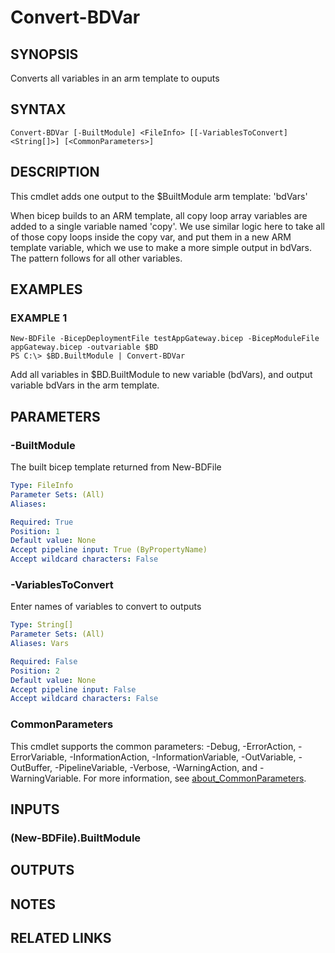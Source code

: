 # Convert-BDVar

## SYNOPSIS
Converts all variables in an arm template to ouputs

## SYNTAX

```
Convert-BDVar [-BuiltModule] <FileInfo> [[-VariablesToConvert] <String[]>] [<CommonParameters>]
```

## DESCRIPTION
This cmdlet adds one output to the $BuiltModule arm template: 'bdVars'

When bicep builds to an ARM template, all copy loop array variables are added to a single variable named 'copy'.
We use
similar logic here to take all of those copy loops inside the copy var, and put them in a new ARM template variable, which
we use to make a more simple output in bdVars.
The pattern follows for all other variables.

## EXAMPLES

### EXAMPLE 1
```
New-BDFile -BicepDeploymentFile testAppGateway.bicep -BicepModuleFile appGateway.bicep -outvariable $BD
PS C:\> $BD.BuiltModule | Convert-BDVar
```

Add all variables in $BD.BuiltModule to new variable (bdVars), and output variable bdVars in the arm template.

## PARAMETERS

### -BuiltModule
The built bicep template returned from New-BDFile

```yaml
Type: FileInfo
Parameter Sets: (All)
Aliases:

Required: True
Position: 1
Default value: None
Accept pipeline input: True (ByPropertyName)
Accept wildcard characters: False
```

### -VariablesToConvert
Enter names of variables to convert to outputs

```yaml
Type: String[]
Parameter Sets: (All)
Aliases: Vars

Required: False
Position: 2
Default value: None
Accept pipeline input: False
Accept wildcard characters: False
```

### CommonParameters
This cmdlet supports the common parameters: -Debug, -ErrorAction, -ErrorVariable, -InformationAction, -InformationVariable, -OutVariable, -OutBuffer, -PipelineVariable, -Verbose, -WarningAction, and -WarningVariable. For more information, see [about_CommonParameters](http://go.microsoft.com/fwlink/?LinkID=113216).

## INPUTS

### (New-BDFile).BuiltModule
## OUTPUTS

## NOTES

## RELATED LINKS
